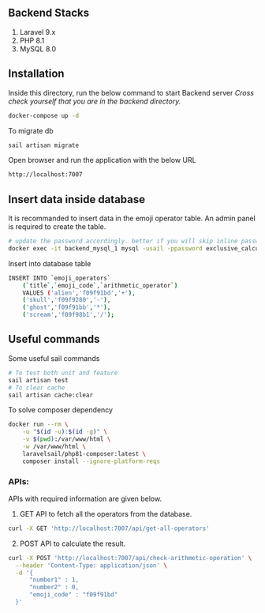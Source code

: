 ## Backend Stacks
1. Laravel 9.x
2. PHP 8.1
3. MySQL 8.0

## Installation

Inside this directory, run the below command to start Backend server
_Cross check yourself that you are in the backend directory._
```sh
docker-compose up -d
```

To migrate db
```sh
sail artisan migrate
```

Open browser and run the application with the below URL
```sh
http://localhost:7007
```
## Insert data inside database
It is recommanded to insert data in the emoji operator table. An admin panel is required to create the table.

```sh
# update the password accordingly. better if you will skip inline password
docker exec -it backend_mysql_1 mysql -usail -ppassword exclusive_calculator
```

Insert into database table
```sh
INSERT INTO `emoji_operators` 
    (`title`,`emoji_code`,`arithmetic_operator`) 
    VALUES ('alien','f09f91bd','+'),
    ('skull','f09f9280','-'),
    ('ghost','f09f91bb','*'),
    ('scream','f09f98b1','/');
```
## Useful commands
Some useful sail commands
```sh
# To test both unit and feature
sail artisan test
# To clear cache
sail artisan cache:clear
```

To solve composer dependency
```sh
docker run --rm \
    -u "$(id -u):$(id -g)" \
    -v $(pwd):/var/www/html \
    -w /var/www/html \
    laravelsail/php81-composer:latest \
    composer install --ignore-platform-reqs
```
### APIs:

APIs with required information are given below.

1. GET API to fetch all the operators from the database.
```sh
curl -X GET 'http://localhost:7007/api/get-all-operators'
```
2. POST API to calculate the result.
```sh
curl -X POST 'http://localhost:7007/api/check-arithmetic-operation' \
  --header 'Content-Type: application/json' \
  -d '{
      "number1" : 1,
      "number2" : 0,
      "emoji_code" : "f09f91bd"
  }'
```
